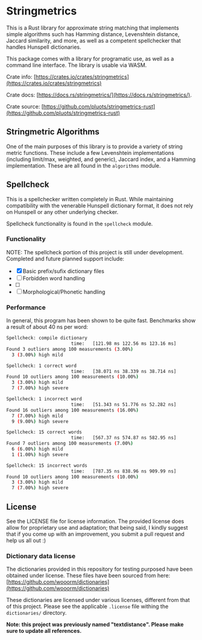 # Stringmetrics

This is a Rust library for approximate string matching that implements simple
algorithms such has Hamming distance, Levenshtein distance, Jaccard similarity,
and more, as well as a competent spellchecker that handles Hunspell
dictionaries.

This package comes with a library for programatic use, as well as a command line
interface. The library is usable via WASM.

Crate info:
[https://crates.io/crates/stringmetrics](https://crates.io/crates/stringmetrics)

Crate docs:
[https://docs.rs/stringmetrics/](https://docs.rs/stringmetrics/).

Crate source:
[https://github.com/pluots/stringmetrics-rust](https://github.com/pluots/stringmetrics-rust)


## Stringmetric Algorithms

One of the main purposes of this library is to provide a variety of string
metric functions. These include a few Levenshtein implementations (including
limit/max, weighted, and generic), Jaccard index, and a Hamming implementation.
These are all found in the `algorithms` module.


## Spellcheck

This is a spellchecker written completely in Rust. While maintaining
compatibility with the venerable Hunspell dictionary format, it does not rely on
Hunspell or any other underlying checker.

Spellcheck functionality is found in the `spellcheck` module.

### Functionality

NOTE: The spellcheck portion of this project is still under development.
Completed and future planned support include:

- [x] Basic prefix/sufix dictionary files
- [ ] Forbidden word handling
- [ ]
- [ ] Morphological/Phonetic handling

### Performance

In general, this program has been shown to be quite fast. Benchmarks show a
result of about 40 ns per word:

```bash
Spellcheck: compile dictionary
                        time:   [121.98 ms 122.56 ms 123.16 ms]
Found 3 outliers among 100 measurements (3.00%)
  3 (3.00%) high mild

Spellcheck: 1 correct word
                        time:   [38.071 ns 38.339 ns 38.714 ns]
Found 10 outliers among 100 measurements (10.00%)
  3 (3.00%) high mild
  7 (7.00%) high severe

Spellcheck: 1 incorrect word
                        time:   [51.343 ns 51.776 ns 52.282 ns]
Found 16 outliers among 100 measurements (16.00%)
  7 (7.00%) high mild
  9 (9.00%) high severe

Spellcheck: 15 correct words
                        time:   [567.37 ns 574.87 ns 582.95 ns]
Found 7 outliers among 100 measurements (7.00%)
  6 (6.00%) high mild
  1 (1.00%) high severe

Spellcheck: 15 incorrect words
                        time:   [787.35 ns 838.96 ns 909.99 ns]
Found 10 outliers among 100 measurements (10.00%)
  3 (3.00%) high mild
  7 (7.00%) high severe

```

## License

See the LICENSE file for license information. The provided license does allow
for proprietary use and adaptation; that being said, I kindly suggest that if
you come up with an improvement, you submit a pull request and help us all out
:)

### Dictionary data license

The dictionaries provided in this repository for testing purposed have been
obtained under license. These files have been sourced from here:
[https://github.com/wooorm/dictionaries](https://github.com/wooorm/dictionaries)

These dictionaries are licensed under various licenses, different from that of
this project. Please see the applicable `.license` file withing the
`dictionaries/` directory.

**Note: this project was previously named "textdistance". Please make sure to
update all references.**
